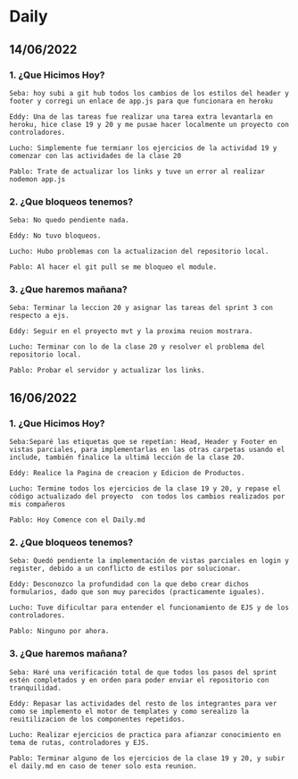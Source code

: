# Daily
## 14/06/2022
### 1. ¿Que Hicimos Hoy?
	Seba: hoy subi a git hub todos los cambios de los estilos del header y footer y corregi un enlace de app.js para que funcionara en heroku

	Eddy: Una de las tareas fue realizar una tarea extra levantarla en heroku, hice clase 19 y 20 y me pusae hacer localmente un proyecto con controladores.

	Lucho: Simplemente fue termianr los ejercicios de la actividad 19 y comenzar con las actividades de la clase 20

	Pablo: Trate de actualizar los links y tuve un error al realizar nodemon app.js 

### 2.   ¿Que bloqueos tenemos?
	Seba: No quedo pendiente nada.

	Eddy: No tuvo bloqueos.

	Lucho: Hubo problemas con la actualizacion del repositorio local.

	Pablo: Al hacer el git pull se me bloqueo el module.

### 3. ¿Que haremos mañana?		
	Seba: Terminar la leccion 20 y asignar las tareas del sprint 3 con respecto a ejs.

	Eddy: Seguir en el proyecto mvt y la proxima reuion mostrara.

	Lucho: Terminar con lo de la clase 20 y resolver el problema del repositorio local.

	Pablo: Probar el servidor y actualizar los links.


## 16/06/2022
### 1. ¿Que Hicimos Hoy?

	Seba:Separé las etiquetas que se repetían: Head, Header y Footer en vistas parciales, para implementarlas en las otras carpetas usando el include, también finalice la ultimá lección de la clase 20.
	
    Eddy: Realice la Pagina de creacion y Edicion de Productos.
	
    Lucho: Termine todos los ejercicios de la clase 19 y 20, y repase el código actualizado del proyecto  con todos los cambios realizados por mis compañeros
	
    Pablo: Hoy Comence con el Daily.md

### 2.   ¿Que bloqueos tenemos?
	Seba: Quedó pendiente la implementación de vistas parciales en login y register, debido a un conflicto de estilos por solucionar.

	Eddy: Desconozco la profundidad con la que debo crear dichos formularios, dado que son muy parecidos (practicamente iguales).

	Lucho: Tuve dificultar para entender el funcionamiento de EJS y de los controladores.

	Pablo: Ninguno por ahora.

### 3. ¿Que haremos mañana?	
	Seba: Haré una verificación total de que todos los pasos del sprint estén completados y en orden para poder enviar el repositorio con tranquilidad.

	Eddy: Repasar las actividades del resto de los integrantes para ver como se implemento el motor de templates y como serealizo la reuitilizacion de los componentes repetidos. 

	Lucho: Realizar ejercicios de practica para afianzar conocimiento en tema de rutas, controladores y EJS.

	Pablo: Terminar alguno de los ejercicios de la clase 19 y 20, y subir el daily.md en caso de tener solo esta reunion.